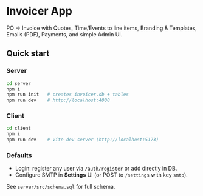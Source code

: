 # Invoicer App

PO → Invoice with Quotes, Time/Events to line items, Branding & Templates, Emails (PDF), Payments, and simple Admin UI.

## Quick start

### Server
```bash
cd server
npm i
npm run init   # creates invoicer.db + tables
npm run dev    # http://localhost:4000
```

### Client
```bash
cd client
npm i
npm run dev    # Vite dev server (http://localhost:5173)
```

### Defaults
- Login: register any user via `/auth/register` or add directly in DB.
- Configure SMTP in **Settings** UI (or POST to `/settings` with key `smtp`).

See `server/src/schema.sql` for full schema.
